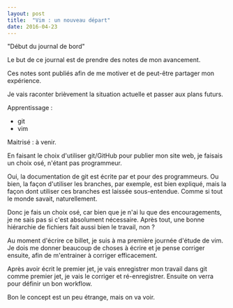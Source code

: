 ```yaml
---
layout: post
title:  "Vim : un nouveau départ" 
date: 2016-04-23
---
```

"Début du journal de bord"

Le but de ce journal est de prendre des notes de mon avancement. 

Ces notes sont publiés afin de me motiver et de peut-être partager mon expérience.

Je vais raconter brièvement la situation actuelle et passer aux plans futurs.

Apprentissage :

* git
* vim

Maitrisé : à venir.  

En faisant le choix d'utiliser git/GitHub pour publier mon site web,
je faisais un choix osé, n'étant pas programmeur.

Oui, la documentation de git est écrite par et pour des programmeurs.
Ou bien, la façon d'utiliser les branches, par exemple, est bien expliqué,
mais la façon dont utiliser ces branches est laissée
sous-entendue. Comme si tout le monde savait, naturellement.  

Donc je fais un choix osé, car bien que je n'ai lu que des
encouragements, je ne sais pas si c'est absolument nécessaire.
Après tout, une bonne hiérarchie de fichiers fait aussi bien le
travail, non ? 

Au moment d'écrire ce billet, je suis à ma première journée
d'étude de vim. Je dois me donner beaucoup de choses à écrire et
je pense corriger ensuite, afin de m'entrainer à corriger
efficacement.

Après avoir écrit le premier jet, je vais enregistrer mon travail
dans git comme premier jet, je vais le corriger et ré-enregistrer.
Ensuite on verra pour définir un bon workflow.

Bon le concept est un peu étrange, mais on va voir. 
